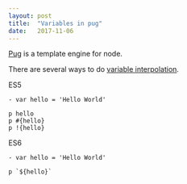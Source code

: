 ```yaml
---
layout: post
title:  "Variables in pug"
date:   2017-11-06
---
```


[Pug](https://github.com/pugjs/pug) is a template engine for node. 

There are several ways to do [variable interpolation](https://pugjs.org/language/interpolation.html).

ES5
```
- var hello = 'Hello World'

p hello 
p #{hello}
p !{hello}
```

ES6
```
- var hello = 'Hello World'

p `${hello}`
```






